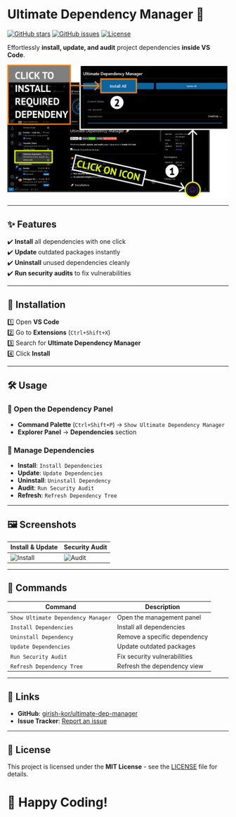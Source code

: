 # Ultimate Dependency Manager 🚀

[![GitHub stars](https://img.shields.io/github/stars/girish-kor/ultimate-dep-manager?style=social)](https://github.com/girish-kor/ultimate-dep-manager)
[![GitHub issues](https://img.shields.io/github/issues/girish-kor/ultimate-dep-manager)](https://github.com/girish-kor/ultimate-dep-manager/issues)
[![License](https://img.shields.io/github/license/girish-kor/ultimate-dep-manager)](LICENSE)

Effortlessly **install, update, and audit** project dependencies **inside VS Code**.

![Ultimate Dependency Manager](assets/banner.png)

---

## ✨ Features

✔️ **Install** all dependencies with one click  
✔️ **Update** outdated packages instantly  
✔️ **Uninstall** unused dependencies cleanly  
✔️ **Run security audits** to fix vulnerabilities  

---

## 🚀 Installation

1️⃣ Open **VS Code**  
2️⃣ Go to **Extensions** (`Ctrl+Shift+X`)  
3️⃣ Search for **Ultimate Dependency Manager**  
4️⃣ Click **Install**

---

## 🛠️ Usage

### 📌 Open the Dependency Panel

- **Command Palette** (`Ctrl+Shift+P`) → `Show Ultimate Dependency Manager`
- **Explorer Panel** → **Dependencies** section

### 🔧 Manage Dependencies

- **Install**: `Install Dependencies`
- **Update**: `Update Dependencies`
- **Uninstall**: `Uninstall Dependency`
- **Audit**: `Run Security Audit`
- **Refresh**: `Refresh Dependency Tree`

---

## 🖼️ Screenshots

| Install & Update               | Security Audit             |
| ------------------------------ | -------------------------- |
| ![Install](assets/install.png) | ![Audit](assets/audit.png) |

---

## 📌 Commands

| Command                        | Description                   |
| ------------------------------ | ----------------------------- |
| `Show Ultimate Dependency Manager` | Open the management panel    |
| `Install Dependencies`         | Install all dependencies      |
| `Uninstall Dependency`         | Remove a specific dependency  |
| `Update Dependencies`          | Update outdated packages      |
| `Run Security Audit`           | Fix security vulnerabilities  |
| `Refresh Dependency Tree`      | Refresh the dependency view   |

---

## 🔗 Links

- **GitHub**: [girish-kor/ultimate-dep-manager](https://github.com/girish-kor/ultimate-dep-manager)
- **Issue Tracker**: [Report an issue](https://github.com/girish-kor/ultimate-dep-manager/issues)

---

## 📜 License

This project is licensed under the **MIT License** - see the [LICENSE](LICENSE) file for details.

# 🚀 Happy Coding!
